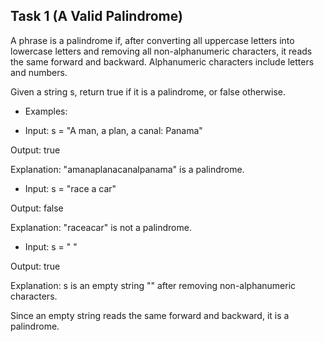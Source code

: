 ## Task 1 (A Valid Palindrome)

A phrase is a palindrome if, after converting all uppercase letters into lowercase letters and removing all non-alphanumeric characters, it reads the same forward and backward. Alphanumeric characters include letters and numbers.

Given a string s, return true if it is a palindrome, or false otherwise.

- Examples:

* Input: s = "A man, a plan, a canal: Panama"

Output: true

Explanation: "amanaplanacanalpanama" is a palindrome.

* Input: s = "race a car"

Output: false

Explanation: "raceacar" is not a palindrome.

* Input: s = " "

Output: true

Explanation: s is an empty string "" after removing non-alphanumeric characters.

Since an empty string reads the same forward and backward, it is a palindrome.